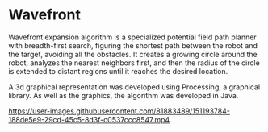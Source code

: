 # Wavefront
Wavefront expansion algorithm is a specialized potential field path planner with breadth-first search, figuring the shortest path between the robot and the target, avoiding all the obstacles. It creates a growing circle around the robot, analyzes the nearest neighbors first, and then the radius of the circle is extended to distant regions until it reaches the desired location. 

A 3d graphical representation was developed using Processing, a graphical library. As well as the graphics, the algorithm was developed in Java.

https://user-images.githubusercontent.com/81883489/151193784-188de5e9-29cd-45c5-8d3f-c0537ccc8547.mp4

